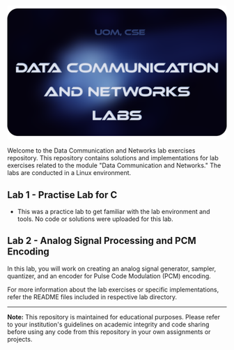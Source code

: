 <p align="center">
    <picture>
      <source 
        srcset="./banner.png"
        media="(prefers-color-scheme: dark)"
      />
      <img 
        src="https://github.com/Chathura-De-Silva/Data-Communication-Labs/blob/master/banner.png" 
        alt="Academease Preview"
        width="800"
       />
    </picture>
  </p>

Welcome to the Data Communication and Networks lab exercises repository. This repository contains solutions and implementations for lab exercises related to the module "Data Communication and Networks." The labs are conducted in a Linux environment.

## Lab 1 - Practise Lab for C

  -  This was a practice lab to get familiar with the lab environment and tools. No code or solutions were uploaded for this lab.



## Lab 2 - Analog Signal Processing and PCM Encoding

In this lab, you will work on creating an analog signal generator, sampler, quantizer, and an encoder for Pulse Code Modulation (PCM) encoding.







For more information about the lab exercises or specific implementations, refer the README files included in respective lab directory.

---

**Note:** This repository is maintained for educational purposes. Please refer to your institution's guidelines on academic integrity and code sharing before using any code from this repository in your own assignments or projects.
